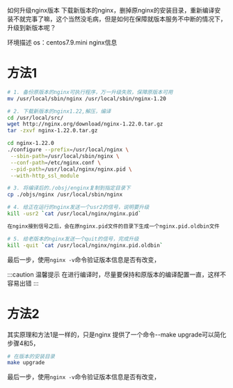
如何升级nginx版本
下载新版本的nginx，删掉原nginx的安装目录，重新编译安装不就完事了嘛，这个当然没毛病，但是如何在保障就版本服务不中断的情况下，升级到新版本呢？




环境描述
os：centos7.9.mini
nginx信息




# 方法1
```bash
# 1. 备份原版本的nginx可执行程序，万一升级失败，保障原版本可用
mv /usr/local/sbin/nginx /usr/local/sbin/nginx-1.20

# 2. 下载新版本的nginx1.22,解压，编译
cd /usr/local/src/
wget http://nginx.org/download/nginx-1.22.0.tar.gz
tar -zxvf nginx-1.22.0.tar.gz

cd nginx-1.22.0
./configure --prefix=/usr/local/nginx \
 --sbin-path=/usr/local/sbin/nginx \
 --conf-path=/etc/nginx.conf \
 --pid-path=/usr/local/nginx/nginx.pid \
 --with-http_ssl_module

# 3. 将编译后的./obsj/enginx复制到指定目录下
cp ./objs/nginx /usr/local/sbin/nginx

# 4. 给正在运行的nginx发送一个usr2的信号，说明要升级
kill -usr2 `cat /usr/local/nginx/nginx.pid`

在nginx接到信号之后，会在原nginx.pid文件的目录下生成一个nginx.pid.oldbin文件

# 5. 给老版本的nginx发送一个quit的信号，完成升级
kill -quit `cat /usr/local/nginx/nginx.pid.oldbin`
```

最后一步，使用`nginx -v`命令验证版本信息是否有改变，


:::caution 温馨提示
在进行编译时，尽量要保持和原版本的编译配置一直，这样不容易出错
:::

# 方法2 
其实原理和方法1是一样的，只是nginx 提供了一个命令--make upgrade可以简化步骤4和5，

```bash
# 在版本的安装目录
make upgrade
```
最后一步，使用`nginx -v`命令验证版本信息是否有改变，